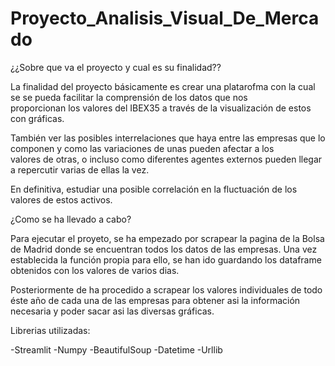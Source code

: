 # Proyecto_Analisis_Visual_De_Mercado

  ¿¿Sobre que va el proyecto y cual es su finalidad??

  La finalidad del proyecto básicamente es crear una platarofma con la cual se se pueda facilitar la comprensión de los datos que nos         
  proporcionan los valores del IBEX35 a través de la visualización de estos con gráficas. 
  
  También ver las posibles interrelaciones que haya entre las empresas que lo componen y como las variaciones de unas pueden afectar a los     
  valores de otras, o incluso como diferentes agentes externos pueden llegar a repercutir varias de ellas la vez.
  
  En definitiva, estudiar una posible correlación en la fluctuación de los valores de estos activos.
  
  ¿Como se ha llevado a cabo?
  
  Para ejecutar el proyeto, se ha empezado por scrapear la pagina de la Bolsa de Madrid donde se encuentran todos los datos de las empresas.
  Una vez establecida la función propia para ello, se han ido guardando los dataframe obtenidos con los valores de varios dias.
  
  Posteriormente de ha procedido a scrapear los valores individuales de todo éste año de cada una de las empresas para obtener asi la 
  información necesaria y poder sacar asi las diversas gráficas.
  
  Librerias utilizadas: 
  
  -Streamlit
  -Numpy
  -BeautifulSoup
  -Datetime
  -Urllib
  